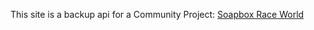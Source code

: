 This site is a backup api for a Community Project: [Soapbox Race World](https://github.com/SoapboxRaceWorld)
